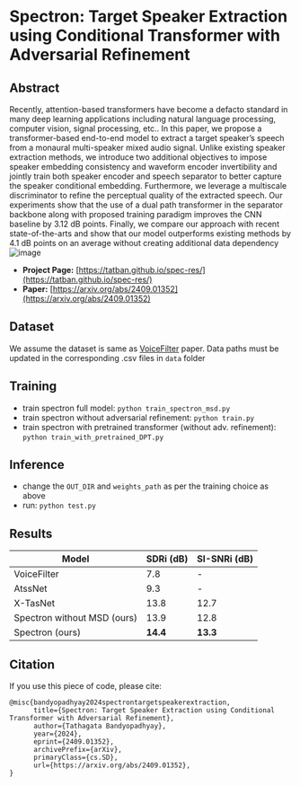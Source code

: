# Spectron: Target Speaker Extraction using Conditional Transformer with Adversarial Refinement

## Abstract
Recently, attention-based transformers have become a defacto standard in many deep learning applications including natural language processing, computer vision, signal processing, etc.. In this paper, we propose a transformer-based end-to-end model to extract a target speaker’s speech from a monaural multi-speaker mixed audio signal. Unlike existing speaker extraction methods, we introduce two additional objectives to impose speaker embedding consistency and waveform encoder invertibility and jointly train both speaker encoder and speech separator to better capture the speaker conditional embedding. Furthermore, we leverage a multiscale discriminator to refine the perceptual quality of the extracted speech. Our experiments show that the use of a dual path transformer in the separator backbone along with proposed training paradigm improves the CNN baseline by 3.12 dB points. Finally, we compare our approach with recent state-of-the-arts and show that our model outperforms existing methods by 4.1 dB points on an average without creating additional data dependency</div>
![image](https://tatban.github.io/spec-res/Spectron_GAN.png) <br>
- <b>Project Page:</b> [https://tatban.github.io/spec-res/](https://tatban.github.io/spec-res/) 
- <b>Paper:</b> [https://arxiv.org/abs/2409.01352](https://arxiv.org/abs/2409.01352)

## Dataset
We assume the dataset is same as [VoiceFilter](https://google.github.io/speaker-id/publications/VoiceFilter/) paper. Data paths must be updated in the corresponding .csv files in ``data`` folder
## Training
- train spectron full model: ``python train_spectron_msd.py``
- train spectron without adversarial refinement: ``python train.py``
- train spectron with pretrained transformer (without adv. refinement): ``python train_with_pretrained_DPT.py``
## Inference
- change the ``OUT_DIR`` and ``weights_path`` as per the training choice as above
- run: ``python test.py``

## Results

| Model | SDRi (dB) | SI-SNRi (dB) |
| --- | --- | --- |
| VoiceFilter | 7.8 | - |
| AtssNet | 9.3 | - |
| X-TasNet | 13.8 | 12.7 |
| Spectron without MSD (ours) | 13.9 | 12.8 |
| Spectron (ours) | <b>14.4</b> | <b>13.3</b> |

## Citation
If you use this piece of code, please cite:
```
@misc{bandyopadhyay2024spectrontargetspeakerextraction,
      title={Spectron: Target Speaker Extraction using Conditional Transformer with Adversarial Refinement}, 
      author={Tathagata Bandyopadhyay},
      year={2024},
      eprint={2409.01352},
      archivePrefix={arXiv},
      primaryClass={cs.SD},
      url={https://arxiv.org/abs/2409.01352}, 
}
```
